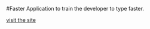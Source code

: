 #Faster
Application to train the developer to type faster.

[visit the site](http://walkerrandolphsmith.github.com/faster)
